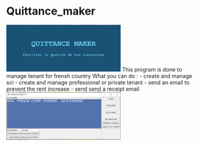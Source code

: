 # Quittance_maker
<img src="https://github.com/manuteou/Quittance_maker/blob/master/pictures/Splash.PNG" alt="drawing" width="300"/>
This program is done to manage tenant for frensh country
What you can do :
- create and manage sci
- create and manage professional or private tenant
- send an email to prevent the rent increase
- send send a receipt email
  

<img src="https://github.com/manuteou/Quittance_maker/blob/master/image.png" alt="drawing" width="300"/>

